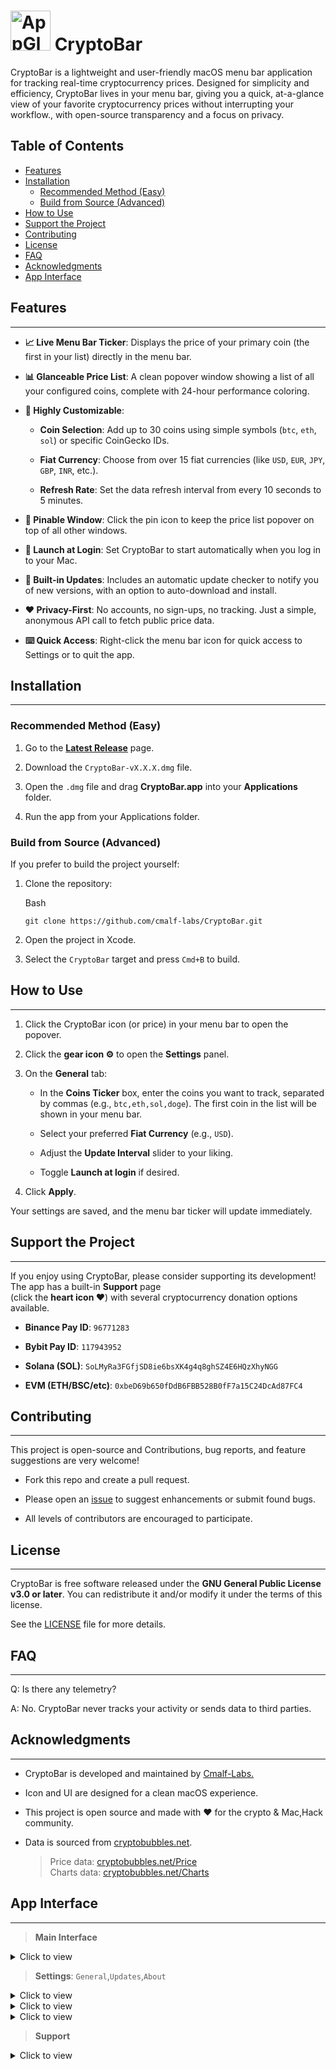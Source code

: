 
# <img width="64" height="64" alt="AppGlyphLarge" src="https://github.com/user-attachments/assets/97a33ec5-fcac-4538-bb95-477892316800" /> CryptoBar

CryptoBar is a lightweight and user-friendly macOS menu bar application for tracking real-time cryptocurrency prices. Designed for simplicity and efficiency, CryptoBar lives in your menu bar, giving you a quick, at-a-glance view of your favorite cryptocurrency prices without interrupting your workflow., with open-source transparency and a focus on privacy.

## Table of Contents

- [Features](#features)
- [Installation](#installation)
  - [Recommended Method (Easy)](#recommended-method-easy)
  - [Build from Source (Advanced)](#build-from-source-advanced)
- [How to Use](#how-to-use)
- [Support the Project](#support-the-project)
- [Contributing](#contributing)
- [License](#license)
- [FAQ](#faq)
- [Acknowledgments](#acknowledgments)
- [App Interface](#app-interface)

## Features
--------

-   **📈 Live Menu Bar Ticker**: Displays the price of your primary coin (the first in your list) directly in the menu bar.

-   **📊 Glanceable Price List**: A clean popover window showing a list of all your configured coins, complete with 24-hour performance coloring.

-   **🎨 Highly Customizable**:

    -   **Coin Selection**: Add up to 30 coins using simple symbols (`btc`, `eth`, `sol`) or specific CoinGecko IDs.

    -   **Fiat Currency**: Choose from over 15 fiat currencies (like `USD`, `EUR`, `JPY`, `GBP`, `INR`, etc.).

    -   **Refresh Rate**: Set the data refresh interval from every 10 seconds to 5 minutes.

-   **📍 Pinable Window**: Click the pin icon to keep the price list popover on top of all other windows.

-   **🚀 Launch at Login**: Set CryptoBar to start automatically when you log in to your Mac.

-   **🔄 Built-in Updates**: Includes an automatic update checker to notify you of new versions, with an option to auto-download and install.

-   **❤️ Privacy-First**: No accounts, no sign-ups, no tracking. Just a simple, anonymous API call to fetch public price data.

-   **⌨️ Quick Access**: Right-click the menu bar icon for quick access to Settings or to quit the app.

## Installation
------------

### Recommended Method (Easy)

1.  Go to the **[Latest Release](https://github.com/cmalf-labs/CryptoBar/releases/latest)** page.

2.  Download the `CryptoBar-vX.X.X.dmg` file.

3.  Open the `.dmg` file and drag **CryptoBar.app** into your **Applications** folder.

4.  Run the app from your Applications folder.


### Build from Source (Advanced)

If you prefer to build the project yourself:

1.  Clone the repository:

    Bash

    ```
    git clone https://github.com/cmalf-labs/CryptoBar.git

    ```

2.  Open the project in Xcode.

3.  Select the `CryptoBar` target and press `Cmd+B` to build.

## How to Use
----------

1.  Click the CryptoBar icon (or price) in your menu bar to open the popover.

2.  Click the **gear icon ⚙️** to open the **Settings** panel.

3.  On the **General** tab:

    -   In the **Coins Ticker** box, enter the coins you want to track, separated by commas (e.g., `btc,eth,sol,doge`). The first coin in the list will be shown in your menu bar.

    -   Select your preferred **Fiat Currency** (e.g., `USD`).

    -   Adjust the **Update Interval** slider to your liking.

    -   Toggle **Launch at login** if desired.

4.  Click **Apply**.

Your settings are saved, and the menu bar ticker will update immediately.

## Support the Project
-------------------

If you enjoy using CryptoBar, please consider supporting its development! The app has a built-in **Support** page <br> (click the **heart icon ❤️**) with several cryptocurrency donation options available.

-   **Binance Pay ID**: `96771283`

-   **Bybit Pay ID**: `117943952`

-   **Solana (SOL)**: `SoLMyRa3FGfjSD8ie6bsXK4g4q8ghSZ4E6HQzXhyNGG`

-   **EVM (ETH/BSC/etc)**: `0xbeD69b650fDdB6FBB528B0fF7a15C24DcAd87FC4`

## Contributing
------------

This project is open-source and Contributions, bug reports, and feature suggestions are very welcome!

-  Fork this repo and create a pull request.

-  Please open an [issue](https://github.com/cmalf-labs/CryptoBar/issues) to suggest enhancements or submit found bugs.

-  All levels of contributors are encouraged to participate.

## License
-------

CryptoBar is free software released under the **GNU General Public License v3.0 or later**. You can redistribute it and/or modify it under the terms of this license.

See the [LICENSE](https://www.gnu.org/licenses/gpl-3.0.en.html) file for more details.

## FAQ
---

Q: Is there any telemetry?

A: No. CryptoBar never tracks your activity or sends data to third parties.

## Acknowledgments
---------------

-   CryptoBar is developed and maintained by [Cmalf-Labs.](https://github.com/cmalf-labs)

-   Icon and UI are designed for a clean macOS experience.

-   This project is open source and made with ❤️ for the crypto & Mac,Hack community.

-   Data is sourced from [cryptobubbles.net](https://cryptobubbles.net/).
    > Price data: [cryptobubbles.net/Price](https://cryptobubbles.net/backend/data/bubbles1000.usd.json) <br>
    > Charts data: [cryptobubbles.net/Charts](https://cryptobubbles.net/backend/data/charts/day/1/USD.json)

## App Interface
--------
>   **Main Interface**
<details>
  <summary>Click to view</summary>
  <img src="https://github.com/user-attachments/assets/6ccd2bb5-fabd-4444-bf74-500fea310ad5" alt="Main Interface">
</details>

>   **Settings**:  `General`,`Updates`,`About`
  
<details>
  <summary>Click to view</summary>
  <img src="https://github.com/user-attachments/assets/950a58a9-ad24-4762-a0e5-952cb1b26c34" alt="General">
</details>
<details>
  <summary>Click to view</summary>
  <img src="https://github.com/user-attachments/assets/5cace00c-ad76-45e5-a00b-2438d716cd7f" alt="Updates">
</details>
<details>
  <summary>Click to view</summary>
  <img src="https://github.com/user-attachments/assets/04b894ee-cfc5-4a1f-adbf-79f4d9535b3e" alt="About">
</details>

>   **Support**
  
<details>
  <summary>Click to view</summary>
  <img src="https://github.com/user-attachments/assets/6b35600c-43bc-40cb-82bf-aab7edbef364" alt="Support">
</details>

